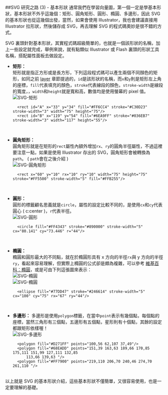 ##SVG 研究之路 (3) - 基本形狀
通常我們在學習向量圖，第一個一定是學基本形狀，基本形狀不外乎這幾個：矩形、圓角矩形、圓形、橢圓、多邊形，因此 SVG 的基本形狀也從這幾個出發，當然，如果會使用 Illustrator，我也會建議直接用 Illustrator 拉形狀，然後儲存成 SVG，再去理解 SVG 的程式碼奧妙是很不錯的方式。

SVG 裏頭針對基本形狀，其實程式碼超級簡單的，也就是一個該形狀的名稱，加上一些設定就完成，舉例來說，就有點類似 Illustrator 或 Flash 裏頭的形狀工具名稱，搭配屬性面板去做設定。

- **矩形：**  
  矩形就是指正方形或是長方形，下列這段程式碼可以產生兩個不同顏色的矩形，如同之前 [layer][1] 章節提過的，`id`是該形狀的名稱，而`x`和`y`則是矩形左上角的座標，`fill`代表填充的顏色，`stroke`代表線段的顏色，`stroke-width`是線段的寬度，，`width`和`height`就是寬和高，數值均是使用螢幕的 pixel 值。  
	![SVG-矩形](https://lh5.googleusercontent.com/-1Oe5oMvG__8/U5XSeKjDz2I/AAAAAAAA4Cw/DBa4-dUMzt0/s000/20140609_2_02.png)

		<rect id="A" x="33" y="34" fill="#FF6CC4" stroke="#C30D23" stroke-width="3" width="75" height="75"/>
		<rect id="B" x="119" y="54" fill="#6EA9FF" stroke="#036EB7" stroke-width="3" width="117" height="55"/>

<br/>

- **圓角矩形：**  
  圓角矩形就是在矩形的`rect`屬性內額外增加`rx`、`ry`的圓角半徑屬性，不過這裡要注意一點，如果是使用 Illustrator 存出的 SVG，圓角矩形會被轉換為`path`。 ( `path`會在之後介紹 )  
	![SVG-圓角矩形](https://lh6.googleusercontent.com/-Ve7E3U0VIy0/U5XSc8Z9GrI/AAAAAAAA4CM/Jxdjfq3IPqE/s000/20140609_2_03.png)

		<rect x="60" y="10" rx="10" ry="10" width="75" height="75" stroke="#FF5500" stroke-width="5" fill="#FFB255"/>

<br/>

- **圓形：**  
  圓形的標籤顧名思義就是`circle`，屬性的設定比較不同的，是使用`cx`和`cy`代表圓心 ( c:center )，`r`代表半徑。  
	![SVG-圓形](https://lh6.googleusercontent.com/-wnRGVr_sZqQ/U5XSdVqX_EI/AAAAAAAA4Cc/V0icqX7_Oz0/s000/20140609_2_04.png)

		<circle fill="#FF4343" stroke="#890000" stroke-width="5" cx="80.141" cy="73.446" r="44"/>

<br/>

- **橢圓：**  
  橢圓和圓形最大的不同點，就在於橢圓形具有 x 方向的半徑`rx`與 y 方向的半徑`ry`，看起來容易理解，但實際上橢圓的公式卻是頗為複雜，可以參考 [維基百科：橢圓](http://zh.wikipedia.org/wiki/%E6%A4%AD%E5%9C%86)，或是可由下列這張圖來表示：  
	![SVG-橢圓](https://lh6.googleusercontent.com/-Q0oaSv-su0o/U5XSe6zh0EI/AAAAAAAA4C8/GRvrept2hW0/s000/20140609_2_06.gif)  
	![SVG-橢圓](https://lh5.googleusercontent.com/-zd0Syhs14dI/U5XSeqm5fqI/AAAAAAAA4C4/t_JHFL3b0EQ/s144/20140609_2_05.png)

		<ellipse fill="#77DD47" stroke="#246614" stroke-width="5" cx="100" cy="75" rx="67" ry="44"/>

<br/>

- **多邊形：**
  多邊形是使用`polygon`標籤，在當中`point`表示有幾個點，每個點的座標，當然三角形有三個點，五邊形有五個點，星形則有十個點，其餘的設定都跟矩形依樣喔！  
	![SVG-多邊形](https://lh4.googleusercontent.com/-VXpmKdWM9II/U5XSfCDuZbI/AAAAAAAA4C0/xaAl4tUZ_5M/s000/20140609_2_06.png)

		<polygon fill="#D271FF" points="100,56 62,107 37,49"/>
		<polygon fill="#68EADD" points="151,39 163,63 189,66 170,85 175,111 151,99 127,111 132,85 
			113,66 139,63 "/>
		<polygon fill="#FF7900" points="219,110 206,70 240,46 274,70 261,110 "/>

<br/>
以上就是 SVG 的基本形狀介紹，這些基本形狀不僅簡單，又很容易使用，也是一定要理解的基礎。

[1]:http://www.oxxostudio.tw/articles/201406/svg-02-layer.html